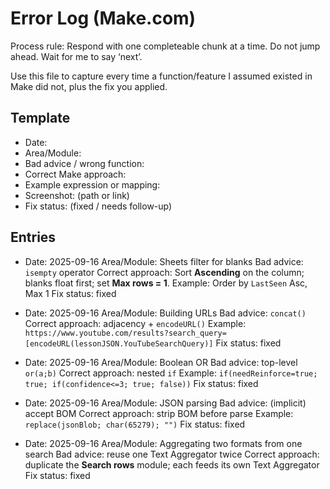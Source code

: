 # Error Log (Make.com)

Process rule: Respond with one completeable chunk at a time. Do not jump ahead. Wait for me to say ‘next’.

Use this file to capture every time a function/feature I assumed existed in Make did not, plus the fix you applied.

## Template
- Date:
- Area/Module:
- Bad advice / wrong function:
- Correct Make approach:
- Example expression or mapping:
- Screenshot: (path or link)
- Fix status: (fixed / needs follow-up)

## Entries
- Date: 2025-09-16
  Area/Module: Sheets filter for blanks
  Bad advice: `isempty` operator
  Correct approach: Sort **Ascending** on the column; blanks float first; set **Max rows = 1**.
  Example: Order by `LastSeen` Asc, Max 1
  Fix status: fixed

- Date: 2025-09-16
  Area/Module: Building URLs
  Bad advice: `concat()`
  Correct approach: adjacency + `encodeURL()`
  Example: `https://www.youtube.com/results?search_query=` `[encodeURL(lessonJSON.YouTubeSearchQuery)]`
  Fix status: fixed

- Date: 2025-09-16
  Area/Module: Boolean OR
  Bad advice: top-level `or(a;b)`
  Correct approach: nested `if`
  Example: `if(needReinforce=true; true; if(confidence<=3; true; false))`
  Fix status: fixed

- Date: 2025-09-16
  Area/Module: JSON parsing
  Bad advice: (implicit) accept BOM
  Correct approach: strip BOM before parse
  Example: `replace(jsonBlob; char(65279); "")`
  Fix status: fixed

- Date: 2025-09-16
  Area/Module: Aggregating two formats from one search
  Bad advice: reuse one Text Aggregator twice
  Correct approach: duplicate the **Search rows** module; each feeds its own Text Aggregator
  Fix status: fixed
